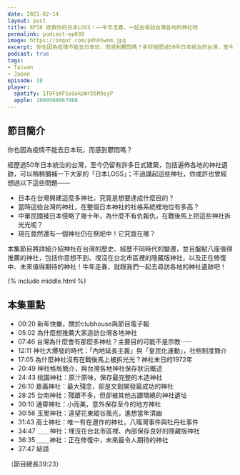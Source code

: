```yaml
---
date: 2021-02-14
layout: post
title: EP38 拯救你的日本LOSS！——牛年走春，一起去尋訪台灣各地的神社吧
permalink: podcast-ep038
image: https://imgur.com/pXhFhwnm.jpg
excerpt: 你也因為疫情不能去日本玩，而感到鬱悶嗎？幸好經歷過50年日本統治的台灣，至今仍留有許多日式建築，包括遍佈各地的神社遺跡，可以稍稍彌補你的「日本LOSS」！不過，日本人在台灣興建這麼多神社，究竟是想要達成什麼目的？為什麼多數神社戰後都沒有被馬上拆除？現在唯一維持祭祀的神社又是在哪？本集節目將詳細介紹神社在台灣的歷史，並且盤點八座值得推薦的神社，包括你意想不到、埋沒在台北市區裡的隱藏版神社！牛年走春，就跟我們一起去尋訪各地的神社遺跡吧！
podcast: true
tags:
- Taiwan
- Japan
episode: 38
player:
  spotify: 1T9FiKFSsGokpWrD5M9iyP
  apple: 1000508967088
---
```


## 節目簡介

你也因為疫情不能去日本玩，而感到鬱悶嗎？

經歷過50年日本統治的台灣，至今仍留有許多日式建築，包括遍佈各地的神社遺跡，可以稍稍彌補一下大家的「日本LOSS」；不過講起這些神社，你或許也曾經想過以下這些問題——

* 日本在台灣興建這麼多神社，究竟是想要達成什麼目的？
* 當時這些台灣的神社，在整個日本神社的社格系統裡地位有多高？
* 中華民國被日本侵略了幾十年，為什麼不有仇報仇，在戰後馬上把這些神社拆光光呢？
* 現在竟然還有一個神社仍在祭祀中！它究竟在哪？

本集節目將詳細介紹神社在台灣的歷史、經歷不同時代的變遷，並且盤點八座值得推薦的神社，包括你意想不到、埋沒在台北市區裡的隱藏版神社，以及正在修復中、未來值得期待的神社！牛年走春，就跟我們一起去尋訪各地的神社遺跡吧！



{% include middle.html %}

## 本集重點

* 00:20 新年快樂，關於clubhouse與節目電子報
* 05:02 為什麼想推薦大家造訪台灣各地神社
* 07:46 台灣為什麼會有那麼多神社？主要目的可能不是宗教⋯⋯
* 12:11 神社大爆發的時代：「內地延長主義」與「皇民化運動」，社格制度簡介
* 17:05 為什麼神社沒有在戰後馬上被拆光光？神社末日的1972年
* 20:49 神社格局簡介，與台灣各地神社保存狀況概述
* 24:43 桃園神社：原汁原味，保存最完整的木造神社
* 26:10 嘉義神社：最大殘念，卻是文創開發最成功的神社
* 28:25 台南神社：殘蹟不多，但卻被其他古蹟環繞的神社遺址
* 30:10 通霄神社：小而美，意外保存至今的地方神社
* 30:56 玉里神社：遠望花東縱谷風光，遙想當年清幽
* 31:43 高士神社：唯一有在運作的神社，八瑤灣事件與牡丹社事件
* 34:47 ＿＿神社：埋沒在台北市區裡、內部保存良好的隱藏版神社
* 36:35 ＿＿神社：正在修復中，未來最令人期待的神社
* 37:47 結語

（節目總長39:23）
